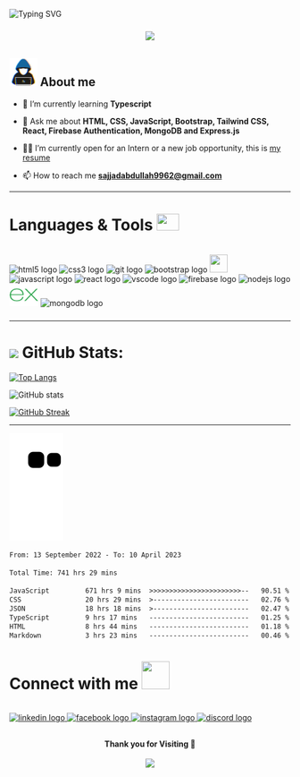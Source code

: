 ![Typing SVG](https://readme-typing-svg.herokuapp.com/?font=Righteous&color=39ff14&size=60&center=true&vCenter=true&width=900&height=100&lines=Hello+%F0%9F%91%8B+I+am+Sajjad.;I+Am+a+Web+Developer.;Feel+Free+to+Get+in+Touch.+%F0%9F%98%84;Nice+to+Meet+You!!!...)

###


<!-- <div align="center">
  <h4 align="center">Visitor Counter</h1>
  <img src="https://profile-counter.glitch.me/sajid/count.svg?"  />
</div> -->

<div align="center">
  <img src="https://i.ibb.co/x7RNNqT/Robert-Laurent.jpg" />
</div>

<!-- <h1 align="center">Hi, I'm Sajjad Abdullah</h1>
<h3 align="center">A passionate Web Developer from Bangladesh</h3> -->

## <picture><img src = "https://github.com/0xAbdulKhalid/0xAbdulKhalid/raw/main/assets/mdImages/about_me.gif" width = 50px></picture> **About me**

- 🌱 I’m currently learning **Typescript**

- 💬 Ask me about **HTML, CSS, JavaScript, Bootstrap, Tailwind CSS, React, Firebase Authentication, MongoDB and Express.js**

- 👷‍♂️ I’m currently open for an Intern or a new job opportunity, this is [my resume](https://drive.google.com/file/d/13FWUJHDbsaTJ1ObZ0o6UTFVhDJPEgbNl/view?usp=sharing)

- 📫 How to reach me **sajjadabdullah9962@gmail.com**





<hr>

<h1> Languages & Tools <img src = "https://raw.githubusercontent.com/rahulbanerjee26/githubProfileReadmeGenerator/main/gifs/code.gif" width = 40px height=30px> </h1>

<br clear="both">

<div align="left">
  <img src="https://cdn.jsdelivr.net/gh/devicons/devicon/icons/html5/html5-original.svg" height="40" width="52" alt="html5 logo"  />
  <img src="https://cdn.jsdelivr.net/gh/devicons/devicon/icons/css3/css3-original.svg" height="40" width="52" alt="css3 logo"  />
<!--   <img src="https://cdn.jsdelivr.net/gh/devicons/devicon/icons/sass/sass-original.svg" height="40" width="52" alt="sass logo"  /> -->

  <img src="https://cdn.jsdelivr.net/gh/devicons/devicon/icons/git/git-original.svg" height="40" width="52" alt="git logo"  />
  <img src="https://cdn.jsdelivr.net/gh/devicons/devicon/icons/bootstrap/bootstrap-original.svg" height="40" width="52" alt="bootstrap logo"  />
 <a href= https://github.com/sajid1545?tab=repositories&q=&type=&language=tailwind&sort= > <img width ='32px' height='32px' src ='https://raw.githubusercontent.com/rahulbanerjee26/githubAboutMeGenerator/main/icons/tailwind.svg'> </a>
  <img src="https://cdn.jsdelivr.net/gh/devicons/devicon/icons/javascript/javascript-original.svg" height="40" width="52" alt="javascript logo"  />

  <img src="https://cdn.jsdelivr.net/gh/devicons/devicon/icons/react/react-original.svg" height="40" width="52" alt="react logo"  />

  <img src="https://cdn.jsdelivr.net/gh/devicons/devicon/icons/vscode/vscode-original.svg" height="40" width="52" alt="vscode logo"  />
  <img src="https://cdn.jsdelivr.net/gh/devicons/devicon/icons/firebase/firebase-plain.svg" height="40" width="52" alt="firebase logo"  />
  <img src="https://cdn.jsdelivr.net/gh/devicons/devicon/icons/nodejs/nodejs-original.svg" height="40" width="52" alt="nodejs logo"  />
  <img src="https://github.com/sajid1545/sajid1545/blob/main/exp.svg" style="background-color:blue;" height="40" width="52" alt="express logo"  />
  <img src="https://cdn.jsdelivr.net/gh/devicons/devicon/icons/mongodb/mongodb-original.svg" height="40" width="52" alt="mongodb logo"  />

###


###
</div>

###

<hr>

# <img src='https://raw.githubusercontent.com/rahulbanerjee26/githubProfileReadmeGenerator/main/gifs/github.gif' width='32px' > GitHub Stats: 

[![Top Langs](https://github-readme-stats.vercel.app/api/top-langs/?username=sajid1545&theme=chartreuse-dark&layout=compact)](https://github.com/anuraghazra/github-readme-stats)




![GitHub stats](https://github-readme-stats.vercel.app/api?username=sajid1545&show_icons=true&theme=chartreuse-dark)  


[![GitHub Streak](https://github-readme-streak-stats.herokuapp.com/?user=sajid1545&theme=chartreuse-dark)](https://git.io/streak-stats) 

<hr>


![snake gif](https://github.com/sajid1545/sajid1545/blob/output/github-contribution-grid-snake.svg)



<!--START_SECTION:waka-->

```text
From: 13 September 2022 - To: 10 April 2023

Total Time: 741 hrs 29 mins

JavaScript         671 hrs 9 mins  >>>>>>>>>>>>>>>>>>>>>>>--   90.51 %
CSS                20 hrs 29 mins  >------------------------   02.76 %
JSON               18 hrs 18 mins  >------------------------   02.47 %
TypeScript         9 hrs 17 mins   -------------------------   01.25 %
HTML               8 hrs 44 mins   -------------------------   01.18 %
Markdown           3 hrs 23 mins   -------------------------   00.46 %
```

<!--END_SECTION:waka-->



<h1> Connect with me <img src='https://raw.githubusercontent.com/rahulbanerjee26/githubProfileReadmeGenerator/main/gifs/handShake.gif' width="50px" height=50px> </h1>
<br clear="both">

<div align="left">
  <a href="https://www.linkedin.com/in/sajjad-abdullah-22b5b322b/" target="_blank">
    <img src="https://raw.githubusercontent.com/maurodesouza/profile-readme-generator/master/src/assets/icons/social/linkedin/default.svg" width="52" height="40" alt="linkedin logo"  />
  </a>
  <a href="https://web.facebook.com/sajid.abdullah.1422" target="_blank">
    <img src="https://raw.githubusercontent.com/maurodesouza/profile-readme-generator/master/src/assets/icons/social/facebook/default.svg" width="52" height="40" alt="facebook logo"  />
  </a>
  <a href="https://www.instagram.com/_.sajid1545._/?hl=en" target="_blank">
    <img src="https://raw.githubusercontent.com/maurodesouza/profile-readme-generator/master/src/assets/icons/social/instagram/default.svg" width="52" height="40" alt="instagram logo"  />
  </a>
  <a href="https://discord.com/channels/sajid#1261" target="_blank">
    <img src="https://raw.githubusercontent.com/maurodesouza/profile-readme-generator/master/src/assets/icons/social/discord/default.svg" width="52" height="40" alt="discord logo"  />
  </a>
</div>


##

<div align="center">
  <h4 align="center">Thank you for Visiting 💚 </h1>
  <img src="https://profile-counter.glitch.me/sajid/count.svg?"  />
</div>

